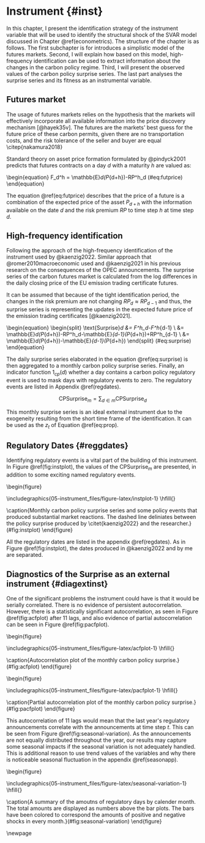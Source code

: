 

# Instrument {#inst}

In this chapter, I present the identification strategy of the instrument variable that will be used to identify the structural shock of the SVAR model discussed in Chapter \@ref(econometrics). The structure of the chapter is as follows. The first subchapter is for introduces a simplistic model of the futures markets. Second, I will explain how based on this model, high-frequency identification can be used to extract information about the changes in the carbon policy regime. Third, I will present the observed values of the carbon policy surprise series. The last part analyses the surprise series and its fitness as an instrumental variable.

## Futures market

The usage of futures markets relies on the hypothesis that the markets will effectively incorporate all available information into the price discovery mechanism [@hayek35v]. The futures are the markets' best guess for the future price of these carbon permits, given there are no transportation costs, and the risk tolerance of the seller and buyer are equal \citep{nakamura2018}

Standard theory on asset price formation formulated by @pindyck2001 predicts that futures contracts on a day $d$ with a maturity $h$ are valued as:

\begin{equation}
  F_d^h = \mathbb{E}_d(P_{d+h})-RP^h_d
  (\#eq:futprice)
\end{equation}

The equation \@ref(eq:futprice) describes that the price of a future is a combination of the expected price of the asset $P_{d+h}$ with the information available on the date $d$ and the risk premium $RP$ to time step $h$ at time step $d$. 

## High-frequency identification

Following the approach of the high-frequency identification of the instrument used by @kaenzig2022. Similar approach that @romer2010macroeconomic used and @kaenzig2021 in his previous research on the consequences of the OPEC announcements. The surprise series of the carbon futures market is calculated from the log differences in the daily closing price of the EU emission trading certificate futures.

It can be assumed that because of the tight identification period, the changes in the risk premium are not changing $RP_d \approx RP_{d-1}$ and thus, the surprise series is representing the updates in the expected future price of the emission trading certificates [@kaenzig2021].


\begin{equation}
  \begin{split}
    \text{Surprise}_d &= F^h_d-F^h_{d-1} \\
    &= \mathbb{E}_d(P_{d+h})-RP^h_d-\mathbb{E}_{d-1}(P_{d+h})+RP^h_{d-1} \\
    &= \mathbb{E}_d(P_{d+h})-\mathbb{E}_{d-1}(P_{d+h}) 
  \end{split}
(\#eq:surprise)
\end{equation}


The daily surprise series elaborated in the equation \@ref(eq:surprise) is then aggregated to a monthly carbon policy surprise series. Finally, an indicator function $1_{cp}(d)$ whether a day contains a carbon policy regulatory event is used to mask days with regulatory events to zero. The regulatory events are listed in Appendix \@ref(regdates).

$$
\text{CPSurprise}_m = \sum_{d\in m}\text{CPSurprise}_d 
$$

This monthly surprise series is an ideal external instrument due to the exogeneity resulting from the short time frame of the identification. It can be used as the $z_t$ of Equation \@ref(eq:prop).

## Regulatory Dates {#reggdates}

Identifying regulatory events is a vital part of the building of this instrument. In Figure \@ref(fig:instplot), the values of the $\text{CPSurprise}_m$ are presented, in addition to some exciting named regulatory events.


\begin{figure}

\includegraphics{05-instrument_files/figure-latex/instplot-1} \hfill{}

\caption{Monthly carbon policy surprise series and some policy events that produced substantial market reactions. The dashed line deliniates between the policy surprise produced by \citet{kaenzig2022} and the researcher.}(\#fig:instplot)
\end{figure}

All the regulatory dates are listed in the appendix \@ref(regdates). As in Figure \@ref(fig:instplot), the dates produced in @kaenzig2022 and by me are separated.

## Diagnostics of the Surprise as an external instrument {#diagextinst}

One of the significant problems the instrument could have is that it would be serially correlated. There is no evidence of persistent autocorrelation. However, there is a statistically significant autocorrelation, as seen in Figure \@ref(fig:acfplot) after 11 lags, and also evidence of partial autocorrelation can be seen in Figure \@ref(fig:pacfplot). 

\begin{figure}

\includegraphics{05-instrument_files/figure-latex/acfplot-1} \hfill{}

\caption{Autocorrelation plot of the monthly carbon policy surprise.}(\#fig:acfplot)
\end{figure}

\begin{figure}

\includegraphics{05-instrument_files/figure-latex/pacfplot-1} \hfill{}

\caption{Partial autocorrelation plot of the monthly carbon policy surprise.}(\#fig:pacfplot)
\end{figure}

This autocorrelation of 11 lags would mean that the last year's regulatory announcements correlate with the announcements at time step $t$. This can be seen from Figure \@ref(fig:seasonal-variation). As the announcements are not equally distributed throughout the year, our results may capture some seasonal impacts if the seasonal variation is not adequately handled. This is additional reason to use trend values of the variables and why there is noticeable seasonal fluctuation in the appendix \@ref(seasonapp).


\begin{figure}

\includegraphics{05-instrument_files/figure-latex/seasonal-variation-1} \hfill{}

\caption{A summary of the amoutns of regulatory days by calender month. The total amounts are displayed as numbers above the bar plots. The bars have been colored to correspond the amounts of positive and negative shocks in every month.}(\#fig:seasonal-variation)
\end{figure}

\newpage
